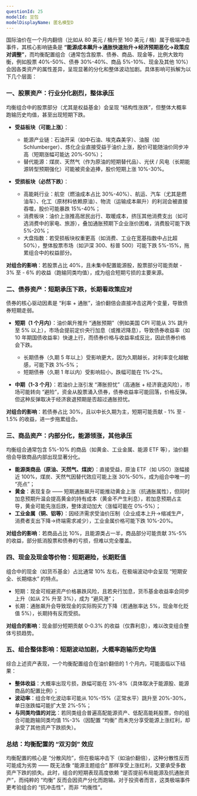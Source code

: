```yaml
---
questionId: 25
modelId: 豆包
modelDisplayName: 匿名模型D
---
```

国际油价在一个月内翻倍（比如从 80 美元 / 桶升至 160 美元 / 桶）属于极端冲击事件，其核心影响链条是 **“能源成本飙升→通胀快速抬升→经济预期恶化→政策应对调整”**，而均衡配置组合（通常包含股票、债券、商品、现金等，比例大致均衡，例如股票 40%-50%、债券 30%-40%、商品 5%-10%、现金及其他 10%）会因各类资产的属性差异，呈现显著的分化和整体波动加剧。具体影响可拆解为以下几个层面：

### 一、股票资产：行业分化剧烈，整体承压

均衡组合中的股票部分（尤其是权益基金）会呈现 “结构性涨跌”，但整体大概率跑输历史均值，甚至出现短期下跌。

  

- **受益板块（可能上涨）**：
    
    - 能源产业链：石油开采（如中石油、埃克森美孚）、油服（如 Schlumberger）、炼化企业直接受益于油价上涨，股价可能随油价同步冲高（短期涨幅可能达 20%-50%）；
    - 替代能源：煤炭、天然气（作为原油的短期替代品）、光伏 / 风电（长期能源转型预期强化）可能被资金追捧，股价短期上涨 10%-30%。
- **受损板块（必然下跌）**：
    
    - 高能耗行业：航空（燃油成本占比 30%-40%）、航运、汽车（尤其是燃油车）、化工（原材料依赖原油）、物流（运输成本飙升）的利润会被直接吞噬，股价可能暴跌 15%-40%；
    - 消费板块：油价上涨推高居民出行、取暖成本，挤压其他消费支出（如可选消费中的家电、旅游），叠加通胀预期下企业涨价困难，消费股可能下跌 5%-20%；
    - 大盘指数：若受损板块权重更高（如消费、工业在宽基指数中占比超 50%），整体股票市场（如沪深 300、标普 500）可能下跌 5%-15%，拖累组合中的权益部分。

  

**对组合的影响**：若股票占比 40%，且未集中配置能源股，股票部分可能贡献 - 3% 至 - 6% 的收益（跑输同类均值），成为组合短期亏损的主要来源。

### 二、债券资产：短期承压下跌，长期看政策应对

债券的核心驱动因素是 “利率 + 通胀”，油价翻倍会直接冲击这两个变量，导致债券短期走弱。

  

- **短期（1 个月内）**：油价飙升推升 “通胀预期”（例如美国 CPI 可能从 3% 跳升至 5% 以上），市场会提前定价央行加息（或推迟降息），导致债券收益率（如 10 年期国债收益率）快速上行，而债券价格与收益率成反比，因此债券价格会下跌。
    
    - 长期债券（久期 5 年以上）受影响更大，因为久期越长，对利率变化越敏感，可能下跌 3%-5%；
    - 短期债券（久期 1 年以内）受影响较小，跌幅可能在 1%-2%。
- **中期（1-3 个月）**：若油价上涨引发 “滞胀担忧”（高通胀 + 经济衰退风险），市场可能转向 “避险”，资金从股票涌入债券，债券收益率可能回落，价格反弹。但这种反弹取决于经济衰退预期是否超过通胀担忧。
    

  

**对组合的影响**：若债券占比 30%，且以中长久期为主，短期可能贡献 - 1% 至 - 1.5% 的收益，进一步拖累组合。

### 三、商品资产：内部分化，能源领涨，其他承压

均衡组合通常包含 5%-10% 的商品（如黄金、工业金属、能源 ETF 等），油价翻倍会导致商品内部出现显著分化。

  

- **能源类商品（原油、天然气、煤炭）**：直接受益，原油 ETF（如 USO）涨幅接近 100%，煤炭、天然气因替代效应可能上涨 30%-50%，成为组合中唯一的 “亮点”；
- **黄金**：表现复杂 —— 短期通胀飙升可能推动黄金上涨（抗通胀属性），但同时加息预期升温会提高黄金的持有成本（黄金不产生利息），若加息预期占主导，黄金可能先涨后跌，整体波动加大（涨幅可能在 0%-5%）；
- **工业金属（铜、铝等）**：因经济需求受油价压制（企业成本上升→缩减生产，消费者支出下降→终端需求减少），工业金属价格可能下跌 10%-20%。

  

**对组合的影响**：若商品占比 10%，且能源类占一半，商品部分可能贡献 3%-5% 的收益，部分抵消股票和债券的亏损，但难以完全覆盖。

### 四、现金及现金等价物：短期避险，长期贬值

组合中的现金（如货币基金）占比通常 10% 左右，在极端波动中会呈现 “短期安全、长期缩水” 的特点。

  

- 短期：现金可规避资产价格暴跌风险，且若央行加息，货币基金收益率会同步上升（如从 2% 升至 3%），成为 “避风港”；
- 长期：通胀飙升会导致现金的实际购买力下降（若通胀率达 5%，现金年化贬值 5%），长期持有反而受损。

  

**对组合的影响**：现金部分短期贡献 0-0.3% 的收益（仅靠利息），难以改变组合整体亏损趋势。

### 五、组合整体影响：短期波动加剧，大概率跑输历史均值

综合上述资产表现，一个均衡配置组合在油价翻倍的 1 个月内，可能面临以下结果：

  

- **整体收益**：大概率出现亏损，跌幅可能在 3%-8%（具体取决于能源股、能源商品的配置比例）；
- **波动率**：组合年化波动率可能从 10%-15%（正常水平）跳升至 20%-30%，单日涨跌幅可能扩大至 2%-5%；
- **与同类均值的对比**：若同类组合普遍高配能源资产、低配高能耗股票，你的组合可能跑输同类均值 1%-3%（因配置 “均衡” 而未充分享受能源上涨红利，却承受了其他资产下跌损失）。

### 总结：均衡配置的 “双刃剑” 效应

均衡配置的核心是 “分散风险”，但在极端冲击下（如油价翻倍），这种分散性反而可能成为劣势 —— 既无法像 “能源主题组合” 那样享受上涨红利，又要承受多数资产下跌的损失。此时，组合的短期表现高度依赖 “是否提前布局能源及抗通胀资产”，而纯粹的 “均衡” 反而会因资产分化而跑输。对于投资者而言，这类极端事件更考验组合的 “抗冲击性”，而非 “均衡性”。